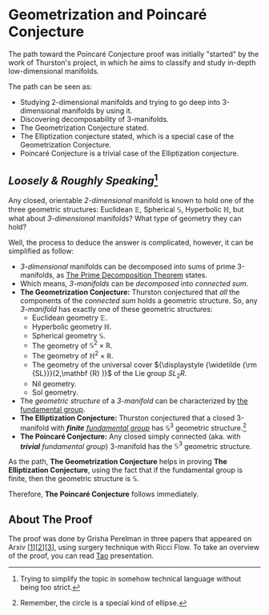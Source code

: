 # Geometrization and Poincaré Conjecture
The path toward the Poincaré Conjecture proof was initially "started" by the work of Thurston's project, in which he aims to classify and study in-depth low-dimensional manifolds.

The path can be seen as: 

* Studying 2-dimensional manifolds and trying to go deep into 3-dimensional manifolds by using it.
* Discovering decomposability of 3-manifolds.
* The Geometrization Conjecture stated.
* The Elliptization conjecture stated, which is a special case of the Geometrization Conjecture.
* Poincaré Conjecture is a trivial case of the Elliptization conjecture.

## *Loosely & Roughly Speaking*[^ss]
Any closed, orientable *2-dimensional* manifold is known to hold one of the three geometric structures: Euclidean $\mathbb{E}$, Spherical $\mathbb{S}$, Hyperbolic $\mathbb{H}$, but what about *3-dimensional* manifolds? What type of geometry they can hold?

Well, the process to deduce the answer is complicated, however, it can be simplified as follow:

* *3-dimensional* manifolds can be decomposed into sums of prime 3-manifolds, as [The Prime Decomposition Theorem](https://en.wikipedia.org/wiki/Prime_decomposition_of_3-manifolds) states.
* Which means, *3-manifolds* can be *decomposed* into *connected sum*.
* **The Geometrization Conjecture:** Thurston conjectured that *all* the components of the *connected sum* holds a geometric structure. So, any *3-manifold* has exactly one of these geometric structures:
  * Euclidean geometry $\mathbb{E}$.
  * Hyperbolic geometry $\mathbb{H}$.
  * Spherical geometry $\mathbb{S}$.
  * The geometry of $\mathbb{S}^2×\mathbb{R}$.
  * The geometry of $\mathbb{H}^2×\mathbb{R}$.
  * The geometry of the universal cover ${\displaystyle {\widetilde {\rm {SL}}}(2,\mathbf {R} )}$ of the Lie group $SL_2R$.
  * Nil geometry.
  * Sol geometry.
* The *geometric structure* of a *3-manifold* can be characterized by [the fundamental group](https://en.wikipedia.org/wiki/Fundamental_group).
* **The Elliptization Conjecture:** Thurston conjectured that a closed 3-manifold with ***finite** [fundamental group](https://en.wikipedia.org/wiki/Fundamental_group)* has $\mathbb{S}^3$ geometric structure.[^ct]
* **The Poincaré Conjecture:** Any closed simply connected (aka. with ***trivial** fundamental group*) 3-manifold has the $\mathbb{S}^3$ geometric structure.

As the path, **The Geometrization Conjecture** helps in proving **The Elliptization Conjecture**, using the fact that if the fundamental group is finite, then the geometric structure is $\mathbb{S}$.

Therefore, **The Poincaré Conjecture** follows immediately.

## About The Proof
The proof was done by Grisha Perelman in three papers that appeared on Arxiv [[1]][[2]][[3]], using surgery technique with Ricci Flow. To take an overview of the proof, you can read [Tao](https://terrytao.files.wordpress.com/2009/09/poincare.pdf) presentation.

[^ct]: Remember, the circle is a special kind of ellipse. 
[^ss]: Trying to simplify the topic in somehow technical language without being too strict.



[1]: https://arxiv.org/abs/math/0211159
[2]: https://arxiv.org/abs/math/0303109
[3]: https://arxiv.org/abs/math/0307245
